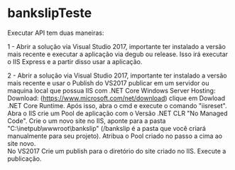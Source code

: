 # bankslipTeste

Executar API tem duas maneiras:

1 - Abrir a solução via Visual Studio 2017, importante ter instalado a versão mais recente e executar a aplicação via degub ou release. Isso irá executar o IIS Express e a partir disso usar a aplicação.

2 - Abrir a solução via Visual Studio 2017, importante ter instalado a versão mais recente e usar o Publish do VS2017 publicar em um servidor ou maquina local que possua IIS com .NET Core Windows Server Hosting:
  Download: (https://www.microsoft.com/net/download) clique em Dowload .NET Core Runtime.
  Após isso, abra o cmd e execute o comando "iisreset".
  Abra o IIS crie um Pool de aplicação com o Versão .NET  CLR "No Managed Code".
  Crie o um novo site no IIS, aponte para a pasta "C:\inetpub\wwwroot\bankslip" (/bankslip é a pasta que você criará manualmente para seu projeto). Atribua o Pool criado no passo a cima ao site novo.  
  No VS2017 Crie um publish para o diretório do site criado no IIS.
  Execute a publicação.
  
